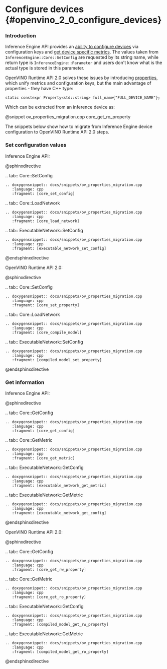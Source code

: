 # Configure devices {#openvino_2_0_configure_devices}

### Introduction

Inference Engine API provides an [ability to configure devices](https://docs.openvino.ai/2021.4/openvino_docs_IE_DG_InferenceEngine_QueryAPI.html) via configuration keys and [get device specific metrics](https://docs.openvino.ai/2021.4/openvino_docs_IE_DG_InferenceEngine_QueryAPI.html#getmetric). The values taken from `InferenceEngine::Core::GetConfig` are requested by its string name, while return type is `InferenceEngine::Parameter` and users don't know what is the actual type is stored in this parameter.

OpenVINO Runtime API 2.0 solves these issues by introducing [properties](../supported_plugins/config_properties.md), which unify metrics and configuration keys, but the main advantage of properties - they have C++ type:

```
static constexpr Property<std::string> full_name{"FULL_DEVICE_NAME"};
```

Which can be extracted from an inference device as:

@snippet ov_properties_migration.cpp core_get_ro_property

The snippets below show how to migrate from Inference Engine device configuration to OpenVINO Runtime API 2.0 steps.

### Set configuration values

Inference Engine API:

@sphinxdirective

.. tab:: Core::SetConfig

    .. doxygensnippet:: docs/snippets/ov_properties_migration.cpp
       :language: cpp
       :fragment: [core_set_config]

.. tab:: Core::LoadNetwork

    .. doxygensnippet:: docs/snippets/ov_properties_migration.cpp
       :language: cpp
       :fragment: [core_load_network]

.. tab:: ExecutableNetwork::SetConfig

    .. doxygensnippet:: docs/snippets/ov_properties_migration.cpp
       :language: cpp
       :fragment: [executable_network_set_config]

@endsphinxdirective

OpenVINO Runtime API 2.0:

@sphinxdirective

.. tab:: Core::SetConfig

    .. doxygensnippet:: docs/snippets/ov_properties_migration.cpp
       :language: cpp
       :fragment: [core_set_property]

.. tab:: Core::LoadNetwork

    .. doxygensnippet:: docs/snippets/ov_properties_migration.cpp
       :language: cpp
       :fragment: [core_compile_model]

.. tab:: ExecutableNetwork::SetConfig

    .. doxygensnippet:: docs/snippets/ov_properties_migration.cpp
       :language: cpp
       :fragment: [compiled_model_set_property]

@endsphinxdirective

### Get information

Inference Engine API:

@sphinxdirective

.. tab:: Core::GetConfig

    .. doxygensnippet:: docs/snippets/ov_properties_migration.cpp
       :language: cpp
       :fragment: [core_get_config]

.. tab:: Core::GetMetric

    .. doxygensnippet:: docs/snippets/ov_properties_migration.cpp
       :language: cpp
       :fragment: [core_get_metric]

.. tab:: ExecutableNetwork::GetConfig

    .. doxygensnippet:: docs/snippets/ov_properties_migration.cpp
       :language: cpp
       :fragment: [executable_network_get_metric]

.. tab:: ExecutableNetwork::GetMetric

    .. doxygensnippet:: docs/snippets/ov_properties_migration.cpp
       :language: cpp
       :fragment: [executable_network_get_config]

@endsphinxdirective

OpenVINO Runtime API 2.0:

@sphinxdirective

.. tab:: Core::GetConfig

    .. doxygensnippet:: docs/snippets/ov_properties_migration.cpp
       :language: cpp
       :fragment: [core_get_rw_property]

.. tab:: Core::GetMetric

    .. doxygensnippet:: docs/snippets/ov_properties_migration.cpp
       :language: cpp
       :fragment: [core_get_ro_property]

.. tab:: ExecutableNetwork::GetConfig

    .. doxygensnippet:: docs/snippets/ov_properties_migration.cpp
       :language: cpp
       :fragment: [compiled_model_get_rw_property]

.. tab:: ExecutableNetwork::GetMetric

    .. doxygensnippet:: docs/snippets/ov_properties_migration.cpp
       :language: cpp
       :fragment: [compiled_model_get_ro_property]

@endsphinxdirective
